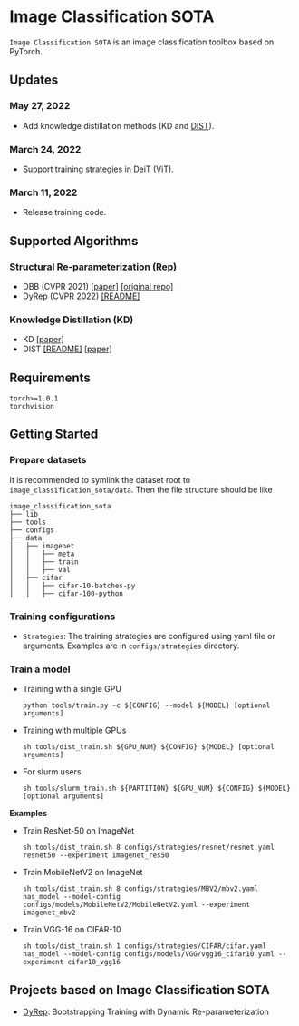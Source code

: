 # Image Classification SOTA  

`Image Classification SOTA` is an image classification toolbox based on PyTorch.

## Updates  
### May 27, 2022  
* Add knowledge distillation methods (KD and [DIST](https://github.com/hunto/DIST_KD)).  

### March 24, 2022  
* Support training strategies in DeiT (ViT).

### March 11, 2022  
* Release training code.

## Supported Algorithms  
### Structural Re-parameterization (Rep)  
* DBB (CVPR 2021) [[paper]](https://arxiv.org/abs/2103.13425) [[original repo]](https://github.com/DingXiaoH/DiverseBranchBlock)
* DyRep (CVPR 2022) [[README]](https://github.com/hunto/DyRep)

### Knowledge Distillation (KD)  
* KD [[paper]](https://arxiv.org/abs/1503.02531)  
* DIST [[README]](https://github.com/hunto/DIST_KD) [[paper]](https://arxiv.org/abs/2205.10536)  

## Requirements
```
torch>=1.0.1
torchvision
```

## Getting Started  
### Prepare datasets  
It is recommended to symlink the dataset root to `image_classification_sota/data`. Then the file structure should be like  
```
image_classification_sota
├── lib
├── tools
├── configs
├── data
│   ├── imagenet
│   │   ├── meta
│   │   ├── train
│   │   ├── val
│   ├── cifar
│   │   ├── cifar-10-batches-py
│   │   ├── cifar-100-python
```

### Training configurations  
* `Strategies`: The training strategies are configured using yaml file or arguments. Examples are in `configs/strategies` directory.

### Train a model  

* Training with a single GPU  
    ```shell
    python tools/train.py -c ${CONFIG} --model ${MODEL} [optional arguments]
    ```

* Training with multiple GPUs
    ```shell
    sh tools/dist_train.sh ${GPU_NUM} ${CONFIG} ${MODEL} [optional arguments]
    ```

* For slurm users
    ```shell
    sh tools/slurm_train.sh ${PARTITION} ${GPU_NUM} ${CONFIG} ${MODEL} [optional arguments]
    ```

**Examples**  
* Train ResNet-50 on ImageNet
    ```shell
    sh tools/dist_train.sh 8 configs/strategies/resnet/resnet.yaml resnet50 --experiment imagenet_res50
    ```

* Train MobileNetV2 on ImageNet
    ```shell
    sh tools/dist_train.sh 8 configs/strategies/MBV2/mbv2.yaml nas_model --model-config configs/models/MobileNetV2/MobileNetV2.yaml --experiment imagenet_mbv2
    ```

* Train VGG-16 on CIFAR-10
    ```shell
    sh tools/dist_train.sh 1 configs/strategies/CIFAR/cifar.yaml nas_model --model-config configs/models/VGG/vgg16_cifar10.yaml --experiment cifar10_vgg16
    ```

## Projects based on Image Classification SOTA  
* [DyRep](https://github.com/hunto/DyRep): Bootstrapping Training with Dynamic Re-parameterization

